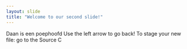 ```yaml
---
layout: slide
title: "Welcome to our second slide!"
---
```

Daan is een poephoofd
Use the left arrow to go back!
To stage your new file: go to the Source C